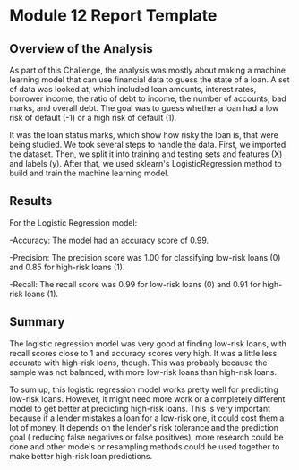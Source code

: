 # Module 12 Report Template

## Overview of the Analysis

As part of this Challenge, the analysis was mostly about making a machine learning model that can use financial data to guess the state of a loan. A set of data was looked at, which included loan amounts, interest rates, borrower income, the ratio of debt to income, the number of accounts, bad marks, and overall debt. The goal was to guess whether a loan had a low risk of default (-1) or a high risk of default (1).

It was the loan status marks, which show how risky the loan is, that were being studied. We took several steps to handle the data. First, we imported the dataset. Then, we split it into training and testing sets and features (X) and labels (y). After that, we used sklearn's LogisticRegression method to build and train the machine learning model.

## Results

For the Logistic Regression model:

-Accuracy: The model had an accuracy score of 0.99.

-Precision: The precision score was 1.00 for classifying low-risk loans (0) and 0.85 for high-risk loans (1).

-Recall: The recall score was 0.99 for low-risk loans (0) and 0.91 for high-risk loans (1).

## Summary

The logistic regression model was very good at finding low-risk loans, with recall scores close to 1 and accuracy scores very high. It was a little less accurate with high-risk loans, though. This was probably because the sample was not balanced, with more low-risk loans than high-risk loans.

To sum up, this logistic regression model works pretty well for predicting low-risk loans. However, it might need more work or a completely different model to get better at predicting high-risk loans. This is very important because if a lender mistakes a loan for a low-risk one, it could cost them a lot of money. It depends on the lender's risk tolerance and the prediction goal ( reducing false negatives or false positives), more research could be done and other models or resampling methods could be used together to make better high-risk loan predictions.


